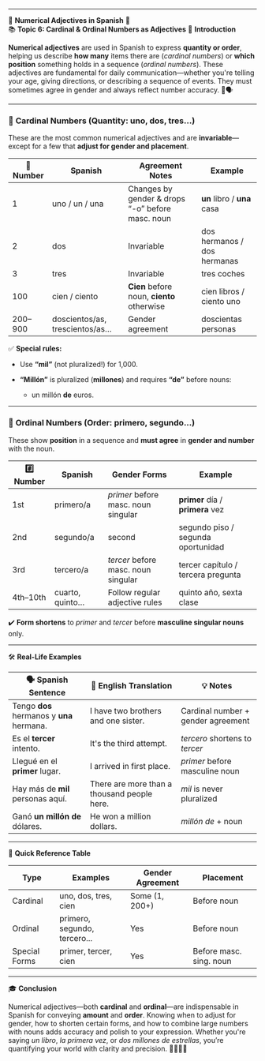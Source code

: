 
---
🌟 **Numerical Adjectives in Spanish** 🌟  
📚 **Topic 6: Cardinal & Ordinal Numbers as Adjectives**
📘 **Introduction**

**Numerical adjectives** are used in Spanish to express **quantity or order**, helping us describe **how many** items there are (_cardinal numbers_) or **which position** something holds in a sequence (_ordinal numbers_). These adjectives are fundamental for daily communication—whether you're telling your age, giving directions, or describing a sequence of events. They must sometimes agree in gender and always reflect number accuracy. 🔢🗣️

---

### 🔢 **Cardinal Numbers (Quantity: uno, dos, tres...)**

These are the most common numerical adjectives and are **invariable**—except for a few that **adjust for gender and placement**.

|🔢 Number|Spanish|Agreement Notes|Example|
|---|---|---|---|
|1|uno / un / una|Changes by gender & drops “-o” before masc. noun|**un** libro / **una** casa|
|2|dos|Invariable|dos hermanos / dos hermanas|
|3|tres|Invariable|tres coches|
|100|cien / ciento|**Cien** before noun, **ciento** otherwise|cien libros / ciento uno|
|200–900|doscientos/as, trescientos/as…|Gender agreement|doscientas personas|

✅ **Special rules:**

- Use **“mil”** (not pluralized!) for 1,000.
    
- **“Millón”** is pluralized (**millones**) and requires **“de”** before nouns:
    
    - un millón **de** euros.
        

---

### 🧭 **Ordinal Numbers (Order: primero, segundo...)**

These show **position** in a sequence and **must agree** in **gender and number** with the noun.

|#️⃣ Number|Spanish|Gender Forms|Example|
|---|---|---|---|
|1st|primero/a|_primer_ before masc. noun singular|**primer** día / **primera** vez|
|2nd|segundo/a|second|segundo piso / segunda oportunidad|
|3rd|tercero/a|_tercer_ before masc. noun singular|tercer capítulo / tercera pregunta|
|4th–10th|cuarto, quinto…|Follow regular adjective rules|quinto año, sexta clase|

✔️ **Form shortens** to _primer_ and _tercer_ before **masculine singular nouns** only.

---

🛠️ **Real-Life Examples**

|🗣️ Spanish Sentence|💬 English Translation|💡 Notes|
|---|---|---|
|Tengo **dos** hermanos y **una** hermana.|I have two brothers and one sister.|Cardinal number + gender agreement|
|Es el **tercer** intento.|It's the third attempt.|_tercero_ shortens to _tercer_|
|Llegué en el **primer** lugar.|I arrived in first place.|_primer_ before masculine noun|
|Hay más de **mil** personas aquí.|There are more than a thousand people here.|_mil_ is never pluralized|
|Ganó **un millón de** dólares.|He won a million dollars.|_millón de_ + noun|

---

📌 **Quick Reference Table**

|Type|Examples|Gender Agreement|Placement|
|---|---|---|---|
|Cardinal|uno, dos, tres, cien|Some (1, 200+)|Before noun|
|Ordinal|primero, segundo, tercero...|Yes|Before noun|
|Special Forms|primer, tercer, cien|Yes|Before masc. sing. noun|

---

🎓 **Conclusion**

Numerical adjectives—both **cardinal** and **ordinal**—are indispensable in Spanish for conveying **amount** and **order**. Knowing when to adjust for gender, how to shorten certain forms, and how to combine large numbers with nouns adds accuracy and polish to your expression. Whether you're saying _un libro_, _la primera vez_, or _dos millones de estrellas_, you’re quantifying your world with clarity and precision. 🔢🎯🇪🇸